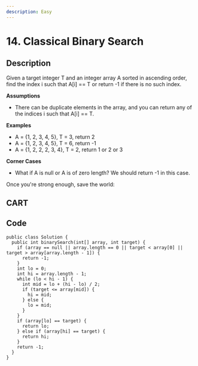 ```yaml
---
description: Easy
---
```


# 14. Classical Binary Search

## Description

Given a target integer T and an integer array A sorted in ascending order, find the index i such that A\[i\] == T or return -1 if there is no such index.

**Assumptions**

* There can be duplicate elements in the array, and you can return any of the indices i such that A\[i\] == T.

**Examples**

* A = {1, 2, 3, 4, 5}, T = 3, return 2
* A = {1, 2, 3, 4, 5}, T = 6, return -1
* A = {1, 2, 2, 2, 3, 4}, T = 2, return 1 or 2 or 3

**Corner Cases**

* What if A is null or A is of zero length? We should return -1 in this case.

Once you're strong enough, save the world:



## CART



## Code

```text
public class Solution {
  public int binarySearch(int[] array, int target) {
    if (array == null || array.length == 0 || target < array[0] || target > array[array.length - 1]) {
      return -1;
    }
    int lo = 0;
    int hi = array.length - 1;
    while (lo < hi - 1) {
      int mid = lo + (hi - lo) / 2;
      if (target <= array[mid]) {
        hi = mid;
      } else {
        lo = mid;
      }
    }
    if (array[lo] == target) {
      return lo;
    } else if (array[hi] == target) {
      return hi;
    }
    return -1;
  }
}

```




